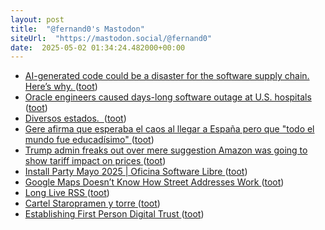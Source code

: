 ```yaml
---
layout: post
title:  "@fernand0's Mastodon"
siteUrl:  "https://mastodon.social/@fernand0"
date:  2025-05-02 01:34:24.482000+00:00
---
```

*  [AI-generated code could be a disaster for the software supply chain. Here’s why. ](https://arstechnica.com/security/2025/04/ai-generated-code-could-be-a-disaster-for-the-software-supply-chain-heres-why) ([toot](https://mastodon.social/@fernand0/114435664411446531))
*  [Oracle engineers caused days-long software outage at U.S. hospitals ](https://www.cnbc.com/2025/04/28/oracle-engineers-caused-days-long-software-outage-at-us-hospitals.htm) ([toot](https://mastodon.social/@fernand0/114433827466224086))
*  [Diversos estados.  ](https://avecesunafoto.wordpress.com/2025/04/30/diversos-estados) ([toot](https://mastodon.social/@fernand0/114433765310421696))
*  [Gere afirma que esperaba el caos al llegar a España pero que "todo el mundo fue educadísimo" ](https://www.europapress.es/catalunya/noticia-gere-afirma-esperaba-caos-llegar-espana-todo-mundo-fue-educadisimo-20250429222756.htm) ([toot](https://mastodon.social/@fernand0/114433498306436751))
*  [Trump admin freaks out over mere suggestion Amazon was going to show tariff impact on prices ](http://theregister.com/2025/04/30/trump_outreach_to_bezos_shows) ([toot](https://mastodon.social/@fernand0/114433286526821941))
*  [Install Party Mayo 2025 \| Oficina Software Libre ](https://osluz.unizar.es/content/install-party-mayo-202) ([toot](https://mastodon.social/@fernand0/114433074909269351))
*  [Google Maps Doesn’t Know How Street Addresses Work ](https://randomascii.wordpress.com/2025/04/24/google-maps-doesnt-know-how-street-addresses-work) ([toot](https://mastodon.social/@fernand0/114432779403557628))
*  [Long Live RSS ](https://www.windley.com/archives/2025/04/long_live_rss.shtm) ([toot](https://mastodon.social/@fernand0/114432659737446654))
*  [Cartel Staropramen y torre ](https://www.flickr.com/photos/fernand0/54463840318) ([toot](https://mastodon.social/@fernand0/114432422415742370))
*  [Establishing First Person Digital Trust ](https://www.windley.com/archives/2025/04/establishing_first_person_digital_trust.shtm) ([toot](https://mastodon.social/@fernand0/114432356780772806))
